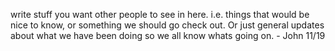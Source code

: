 write stuff you want other people to see in here. i.e. things that would be nice to know, or something we should go check out. Or just general updates about what we have been doing so we all know whats going on. - John 11/19


